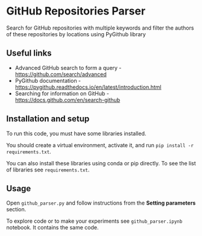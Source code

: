 # GitHub Repositories Parser

Search for GitHub repositories with multiple keywords and filter the authors of these repositories by locations using PyGithub library

## Useful links

- Advanced GitHub search to form a query - https://github.com/search/advanced
- PyGithub documentation - https://pygithub.readthedocs.io/en/latest/introduction.html
- Searching for information on GitHub - https://docs.github.com/en/search-github

## Installation and setup

To run this code, you must have some libraries installed.

You should create a virtual environment, activate it, and run `pip install -r requirements.txt`. 

You can also install these libraries using conda or pip directly. To see the list of libraries see `requirements.txt`.

## Usage

Open `github_parser.py` and follow instructions from the **Setting parameters** section. 

To explore code or to make your experiments see `github_parser.ipynb` notebook. It contains the same code.

